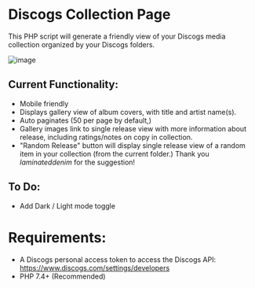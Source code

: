 # Discogs Collection Page

This PHP script will generate a friendly view of your Discogs media collection organized by your Discogs folders.

![image](https://user-images.githubusercontent.com/2931834/211911784-cc7f0dbf-b30b-40bb-ade3-1afc05771a85.png)

## Current Functionality:
* Mobile friendly
* Displays gallery view of album covers, with title and artist name(s).
* Auto paginates (50 per page by default,)
* Gallery images link to single release view with more information about release, including ratings/notes on copy in collection.
* "Random Release" button will display single release view of a random item in your collection (from the current folder.)  Thank you *laminateddenim* for the suggestion!

## To Do: 
* Add Dark / Light mode toggle

# Requirements:
* A Discogs personal access token to access the Discogs API: https://www.discogs.com/settings/developers
* PHP 7.4+ (Recommended)
